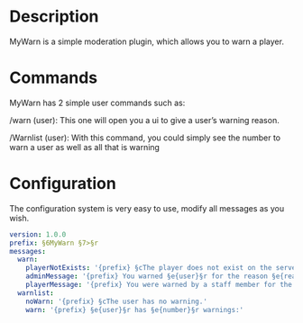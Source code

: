 # Description
MyWarn is a simple moderation plugin, which allows you to warn a player.


# Commands
MyWarn has 2 simple user commands such as:

/warn (user): This one will open you a ui to give a user’s warning reason.

/Warnlist (user): With this command, you could simply see the number to warn a user as well as all that is warning


# Configuration
The configuration system is very easy to use, modify all messages as you wish.
```YAML
version: 1.0.0
prefix: §6MyWarn §7>§r
messages:
  warn:
    playerNotExists: '{prefix} §cThe player does not exist on the server.'
    adminMessage: '{prefix} You warned §e{user}§r for the reason §e{reason}§r.'
    playerMessage: '{prefix} You were warned by a staff member for the reason §e{reason}§r.'
  warnlist:
    noWarn: '{prefix} §cThe user has no warning.'
    warn: '{prefix} §e{user}§r has §e{number}§r warnings:'
```
